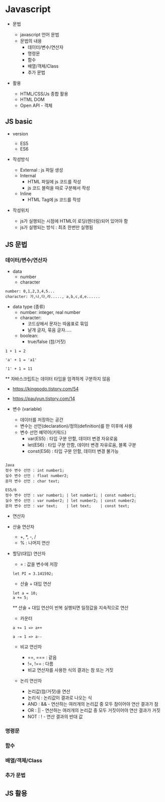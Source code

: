 # Javascript

- 문법
  - javascript 언어 문법
  - 문법의 내용
    - 데이터/변수/연산자
    - 명령문
    - 함수
    - 배열/객체/Class
    - 추가 문법

- 활용
  - HTML/CSS/Js 종합 활용
  - HTML DOM
  - Open API - 객체

## JS basic

- version
  - ES5
  - ES6

- 작성방식
  - External : js 파일 생성
  - Internal
    - HTML 파일에 js 코드를 작성
    - js 코드 블럭을 따로 구분해서 작성
  - Inline
    - HTML Tag에 js 코드를 작성

- 작성위치
  - js가 실행되는 시점에 HTML이 로딩(렌더링)되어 있어야 함 
  - js가 실행되는 방식 : 최초 한번만 실행됨

## JS 문법

### 데이터/변수/연산자

- data
  - number
  - character
```
number: 0,1,2,3,4,5...
character: 가,나,다,라....., a,b,c,d,e......
```

- data type (종류)
  - number: integer, real number
  - character: 
      - 코드상에서 문자는 따옴표로 묶임
      - 낱개 글자, 묶음 글자.....
  - boolean:
    - true/false (참/거짓)
```
1 + 1 = 2

'a' + 1 = 'a1'

'1' + 1 = 11
```

** 자바스크립트는 데이터 타입을 엄격하게 구분하지 않음 
- https://kingpodo.tistory.com/54
- https://paulyun.tistory.com/14

- 변수 (variable)
  - 데이터를 저장하는 공간
  - 변수는 선언(declaration)/정의(definition)를 한 이후에 사용
  - 변수 선언 예약어(키워드)
    - var(ES5) : 타입 구분 안함, 데이터 변경 자유로움
    - let(ES6) : 타입 구분 안함, 데이터 변경 자유로움, 블록 구분
    - const(ES6) : 타입 구분 안함, 데이터 변경 불가능

```

Java
정수 변수 선언 : int number1;
실수 변수 선언 : float number2;
문자 변수 선언 : char text;

ES5/6
정수 변수 선언 : var number1; | let number1; | const number1;
실수 변수 선언 : var number2; | let number2; | const number2;
문자 변수 선언 : var text;    | let text;    | const text;
```

- 연산자

- 산술 연산자
  - +, *, -, /
  - % : 나머지 연산

- 할당(대입) 연산자
  - = : 값을 변수에 저장
  ```
  let PI = 3.141592;
  ```
  - 산술 + 대입 연산
  ```
  let a = 10;
  a += 5;
  ```

  ** 산술 + 대입 연산이 반복 실행되면 일정값을 지속적으로 연산

  - 카운터
  ```
  a += 1 => a++

  a -= 1 => a--
  ```

  - 비교 연산자
    - ==, === : 같음
    - !=, !== : 다름
    - 비교 연산자를 사용한 식의 결과는 참 또는 거짓

  - 논리 연산자
    - 논리값(참/거짓)을 연산
    - 논리식 : 논리값이 결과로 나오는 식
    - AND : && - 연산하는 여러개의 논리값 중 모두 참이어야 연산 결과가 참
    - OR : || - 연산하는 여러개의 논리값 중 모두 거짓이어야 연산 결과가 거짓
    - NOT : ! - 연산 결과의 반대 값


### 명령문

### 함수

### 배열/객체/Class

### 추가 문법

## JS 활용